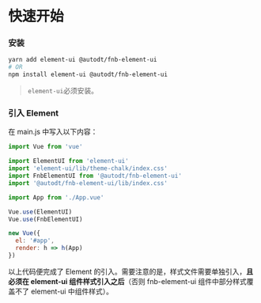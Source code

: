 # 快速开始

### 安装

```bash
yarn add element-ui @autodt/fnb-element-ui
# OR
npm install element-ui @autodt/fnb-element-ui
```

> `element-ui`必须安装。

### 引入 Element

在 main.js 中写入以下内容：

```js
import Vue from 'vue'

import ElementUI from 'element-ui'
import 'element-ui/lib/theme-chalk/index.css'
import FnbElementUI from '@autodt/fnb-element-ui'
import '@autodt/fnb-element-ui/lib/index.css'

import App from './App.vue'

Vue.use(ElementUI)
Vue.use(FnbElementUI)

new Vue({
  el: '#app',
  render: h => h(App)
})
```

以上代码便完成了 Element 的引入。需要注意的是，样式文件需要单独引入，**且必须在 element-ui 组件样式引入之后**（否则 fnb-element-ui 组件中部分样式覆盖不了 element-ui 中组件样式）。

<common-theme-default></common-theme-default>
